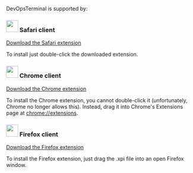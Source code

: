 DevOpsTerminal is supported by:

### <img src="https://www.hackersmacker.org/images/safari.png" width="32"> Safari client

[Download the Safari extension](https://github.com/samuelclay/hackersmacker/blob/master/client/Safari.safariextz?raw=true)

To install just double-click the downloaded extension.

### <img src="https://www.hackersmacker.org/images/chrome.png" width="32"> Chrome client

[Download the Chrome extension](https://github.com/samuelclay/hackersmacker/blob/master/client/chrome.crx?raw=true)

To install the Chrome extension, you cannot double-click it (unfortunately, Chrome no longer allows this). Instead, drag it into Chrome's Extensions page at <a href="chrome://extensions">chrome://extensions</a>.

### <img src="https://www.hackersmacker.org/images/firefox.png" width="32"> Firefox client

[Download the Firefox extension](https://github.com/samuelclay/hackersmacker/blob/master/client/firefox.xpi?raw=true)

To install the Firefox extension, just drag the .xpi file into an open Firefox window.
